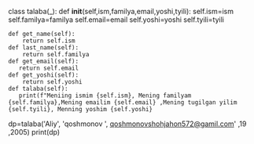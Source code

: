 class talaba(_):
   def __init__(self,ism,familya,email,yoshi,tyili):
        self.ism=ism
        self.familya=familya
        self.email=email
        self.yoshi=yoshi
        self.tyili=tyili

    def get_name(self):
        return self.ism
    def last_name(self):
        return self.familya
    def get_email(self):
       return self.email
    def get_yoshi(self):
        return self.yoshi
    def talaba(self):
       print(f"Meniing ismim {self.ism}, Mening familyam {self.familya},Mening emailim {self.email} ,Mening tugilgan yilim {self.tyili}, Menning yoshim {self.yoshi}


dp=talaba('Aliy', 'qoshmonov ', qoshmonovshohjahon572@gamil.com' ,19 ,2005)
print(dp)

             
